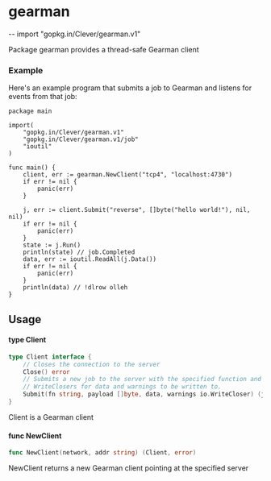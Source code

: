 # gearman
--
    import "gopkg.in/Clever/gearman.v1"

Package gearman provides a thread-safe Gearman client


### Example

Here's an example program that submits a job to Gearman and listens for events
from that job:

    package main

    import(
    	"gopkg.in/Clever/gearman.v1"
    	"gopkg.in/Clever/gearman.v1/job"
    	"ioutil"
    )

    func main() {
    	client, err := gearman.NewClient("tcp4", "localhost:4730")
    	if err != nil {
    		panic(err)
    	}

    	j, err := client.Submit("reverse", []byte("hello world!"), nil, nil)
    	if err != nil {
    		panic(err)
    	}
    	state := j.Run()
    	println(state) // job.Completed
    	data, err := ioutil.ReadAll(j.Data())
    	if err != nil {
    		panic(err)
    	}
    	println(data) // !dlrow olleh
    }

## Usage

#### type Client

```go
type Client interface {
	// Closes the connection to the server
	Close() error
	// Submits a new job to the server with the specified function and payload. You must provide two
	// WriteClosers for data and warnings to be written to.
	Submit(fn string, payload []byte, data, warnings io.WriteCloser) (job.Job, error)
}
```

Client is a Gearman client

#### func  NewClient

```go
func NewClient(network, addr string) (Client, error)
```
NewClient returns a new Gearman client pointing at the specified server
